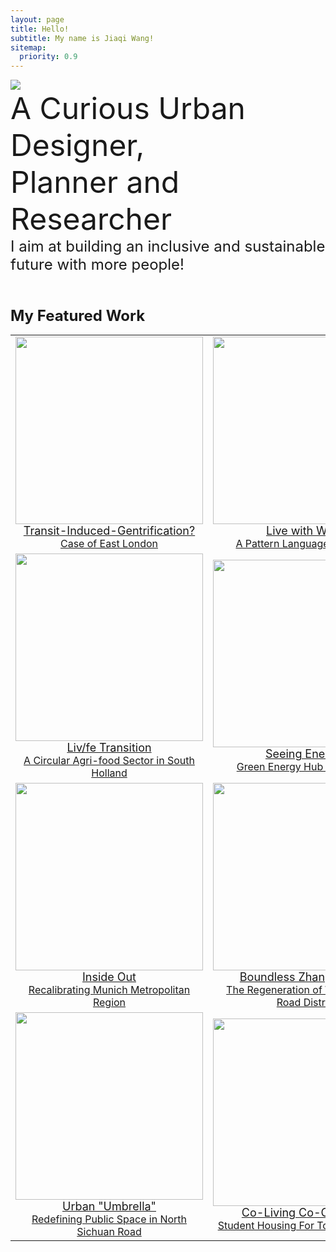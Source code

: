```yaml
---
layout: page
title: Hello!
subtitle: My name is Jiaqi Wang!
sitemap:
  priority: 0.9
---
```


<img src="{{ '/assets/img/nounpenguin.jpg' | prepend: site.baseurl }}" id="about-img">

<div id="describe-text">
	<font size=8> A Curious Urban Designer, 
	<br>Planner and Researcher<font>
	<br><font size=5>I aim at building an inclusive and sustainable future with more people!<font>
<br>
<br>

<p> <font size=5><strong>  My Featured Work 

<table>
 	<tr>
	<td style="text-align:center;"><centre>
		<a href="{{ '/blog' | prepend: site.baseurl }}">
		<img src="{{ '/assets/img/featuredwork/Project01_Gen.jpg' | prepend: site.baseurl }}" style="height:300px; object-fit: cover; width:auto; max-width:100%;"> <font size=4> Transit-Induced-Gentrification? <br> <font size=3> Case of East London   
	<td style="text-align:center;"><centre>
		<a href="{{ '/blog' | prepend: site.baseurl }}">
		<img src="{{ '/assets/img/featuredwork/Project02_LwW.jpg' | prepend: site.baseurl }}" style="height:300px; object-fit: cover width:auto; max-width:100%;"> <font size=4> Live with Water <br> <font size=3> A Pattern Language Approach   
	<tr>	
	<td style="text-align:center;"><centre>
		<a href="{{ '/blog' | prepend: site.baseurl }}">
		<img src="{{ '/assets/img/featuredwork/Project03_ZH.jpg' | prepend: site.baseurl }}" style="height:300px; object-fit: cover width:auto; max-width:100%;"> <font size=4> Liv/fe Transition <br> <font size=3> A Circular Agri-food Sector in South Holland   
	<td style="text-align:center;"><centre>
		<a href="{{ '/blog' | prepend: site.baseurl }}">
		<img src="{{ '/assets/img/featuredwork/Project04_Synergy.jpg' | prepend: site.baseurl }}" style="height:300px; object-fit: cover width:auto; max-width:100%;"> <font size=4> Seeing Energy? <br> <font size=3> Green Energy Hub of TU Delft
	<tr>	
	<td style="text-align:center;"><centre>
		<a href="{{ '/blog' | prepend: site.baseurl }}">
		<img src="{{ '/assets/img/featuredwork/Project05_MUC.jpg' | prepend: site.baseurl }}" style="height:300px; object-fit: cover width:auto; max-width:100%;"> <font size=4> Inside Out <br> <font size=3> Recalibrating Munich Metropolitan Region   
	<td style="text-align:center;"><centre>
		<a href="{{ '/blog' | prepend: site.baseurl }}">
		<img src="{{ '/assets/img/featuredwork/Project06_ZG.jpg' | prepend: site.baseurl }}" style="height:300px; object-fit: cover width:auto; max-width:100%;"> <font size=4> Boundless Zhang Garden <br> <font size=3> The Regeneration of West Nanjing Road District
	<tr>
	<td style="text-align:center;"><centre>
		<a href="{{ '/blog' | prepend: site.baseurl }}">
		<img src="{{ '/assets/img/featuredwork/Project07_UC.jpg' | prepend: site.baseurl }}" style="height:300px; object-fit: cover width:auto; max-width:100%;"> <font size=4> Urban "Umbrella" <br> <font size=3> Redefining Public Space in North Sichuan Road
	<td style="text-align:center;"><centre>
		<a href="{{ '/blog' | prepend: site.baseurl }}">
		<img src="{{ '/assets/img/featuredwork/Project08_Campus.jpg' | prepend: site.baseurl }}" style="height:300px; object-fit: cover width:auto; max-width:100%;"> <font size=4> Co-Living Co-Creating? <br> <font size=3> Student Housing For Tongji University
	